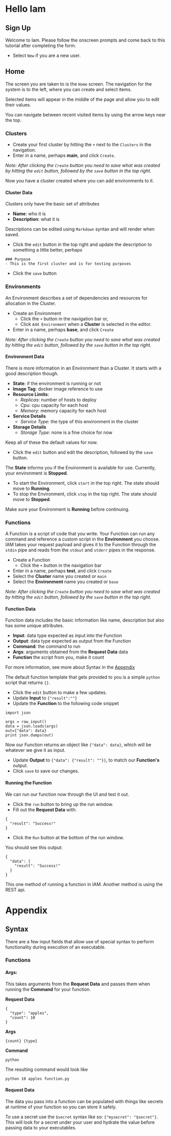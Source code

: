# Hello Iam


## Sign Up

Welcome to Iam. Please follow the onscreen prompts and come back to this tutorial after completing the form.

- Select `New` if you are a new user.

## Home
The screen you are taken to is the `Home` screen. The navigation for the system is to the left, where you can create and select items. 

Selected items will appear in the middle of the page and allow you to edit their values.

You can navigate between recent visited items by using the arrow keys near the top.

### Clusters

- Create your first cluster by hitting the `+` next to the `Clusters` in the navigation. 
- Enter in a name, perhaps __main__, and click `Create`.

*Note: After clicking the `Create` button you need to save what was created by hitting the `edit` button, followed by the `save` button in the 
top right.*

Now you have a cluster created where you can add environments to it.

#### Cluster Data
Clusters only have the basic set of attributes

- **Name**: who it is
- **Description**: what it is

Descriptions can be edited using `Markdown` syntax and will render when saved.

- Click the `edit` button in the top right and update the description to something a little better, perhaps 
```
### Purpose
- This is the first cluster and is for testing purposes
```
  - Click the `save` button

### Environments
An Environment describes a set of dependencies and resources for allocation in the Cluster.

- Create an Environment
  - Click the `+` button in the navigation bar or,
  - Click `Add Environment` when a __Cluster__ is selected in the editor.  
- Enter in a name, perhaps __base__, and click `Create`

*Note: After clicking the `Create` button you need to save what was created by hitting the `edit` button, followed by the `save` button in the 
top right.*

#### Environment Data
There is more information in an Environment than a Cluster. It starts with a good description though. 

- **State**: if the environment is running or not
- **Image Tag**: docker image reference to use
- **Resource Limits**:
  - *Replicas*: number of hosts to deploy
  - *Cpu*: cpu capacity for each host
  - *Memory*: memory capacity for each host
- **Service Details**
  - *Service Type*: the type of this environment in the cluster
- **Storage Details**
  - *Storage Type*: none is a fine choice for now

Keep all of these the default values for now.

- Click the `edit` button and edit the description, followed by the `save` button.

The __State__ informs you if the Environment is available for use. Currently, your environment is __Stopped__.

- To start the Environment, click `start` in the top right. The state should move to __Running__. 
- To stop the Environment, click `stop` in the top right. The state should move to __Stopped__.

Make sure your Environment is __Running__ before continuing.

### Functions
A Function is a script of code that you write. Your Function can run any command and reference a custom script in the **Environment** you choose. IAM takes your request payload and gives it to the Function through the `stdin` pipe and reads from the `stdout` and `stderr` pipes in the response.

- Create a Function
  - Click the `+` button in the navigation bar
- Enter in a name, perhaps __test__, and click `Create`
- Select the **Cluster** name you created or `main`
- Select the **Environment** name you created or `base`

*Note: After clicking the `Create` button you need to save what was created by hitting the `edit` button, followed by the `save` button in the 
top right.*

#### Function Data
Function data includes the basic information like name, description but also has some unique attributes.

- **Input**: data type expected as input into the Function
- **Output**: data type expected as output from the Function
- **Command**: the command to run
- **Args**: arguments obtained from the **Request Data** data
- **Function** the script from you, make it count

For more information, see more about Syntax in the [Appendix](#appendix)

The default function template that gets provided to you is a simple `python` script that returns `{}`.

- Click the `edit` button to make a few updates. 
- Update **Input** to `{"result":""}`
- Update the **Function** to the following code snippet
```
import json

args = raw_input()
data = json.loads(args)
out={"data": data}
print json.dumps(out)
```
Now our Function returns an object like `{"data": data}`, which will be whatever we give it as input.

- Update **Output** to `{"data": {"result": ""}}`, to match our **Function's** output.
- Click `save` to save our changes.

#### Running the Function
We can run our function now through the UI and test it out.

- Click the `run` button to bring up the run window.
- Fill out the **Request Data** with:
```
{
  "result": "Success!"
}
```
- Click the `Run` button at the bottom of the run window.

You should see this output:
```
{
  "data": {
    "result": "Success!"
  }
}
```

This one method of running a function in IAM. Another method is using the REST api. 


# Appendix

## Syntax
There are a few input fields that allow use of special syntax to perform functionality during execution of an executable.

### Functions
#### Args: 
This takes arguments from the **Request Data** and passes them when running the **Command** for your function.

**Request Data**
```
{
  "type": "apples",
  "count": 10
}
```

**Args**
```
{count} {type}
```

**Command**
```
python
```

The resulting command would look like
```
python 10 apples function.py
```

#### Request Data
The data you pass into a function can be populated with things like secrets at runtime of your function so you can store it safely.

To use a secret use the `$secret` syntax like so: `{"mysecret": "$secret"}`. This will look for a secret under your user and hydrate the value before passing data to your executables.
